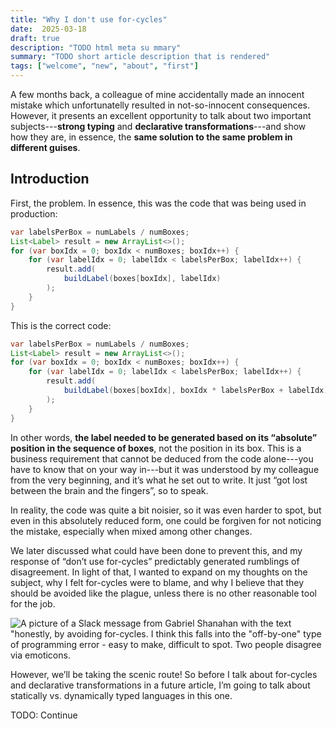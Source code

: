 ```yaml
---
title: "Why I don't use for-cycles"
date:  2025-03-18
draft: true
description: "TODO html meta su mmary"
summary: "TODO short article description that is rendered"
tags: ["welcome", "new", "about", "first"]
---
```


A few months back, a colleague of mine accidentally made an innocent mistake which unfortunatelly resulted in
not-so-innocent consequences. However, it presents an excellent opportunity to talk about two important
subjects---**strong typing** and **declarative transformations**---and show how they
are, in essence, the **same solution to the same problem in different guises**.

## Introduction

First, the problem. In essence, this was the code that was being used in production:

```java
var labelsPerBox = numLabels / numBoxes;
List<Label> result = new ArrayList<>();
for (var boxIdx = 0; boxIdx < numBoxes; boxIdx++) {
    for (var labelIdx = 0; labelIdx < labelsPerBox; labelIdx++) {
        result.add(
            buildLabel(boxes[boxIdx], labelIdx)
        );
    }
}
```

This is the correct code:

```java
var labelsPerBox = numLabels / numBoxes;
List<Label> result = new ArrayList<>();
for (var boxIdx = 0; boxIdx < numBoxes; boxIdx++) {
    for (var labelIdx = 0; labelIdx < labelsPerBox; labelIdx++) {
        result.add(
            buildLabel(boxes[boxIdx], boxIdx * labelsPerBox + labelIdx)
        );
    }
}
```

In other words, **the label needed to be generated based on its “absolute” position in the sequence of boxes**, not the
position in its box. This is a business requirement that cannot be deduced from the code alone---you have to know that
on your way in---but it was understood by my colleague from the very beginning, and it’s what he set out to write. It
just “got lost between the brain and the fingers”, so to speak.

In reality, the code was quite a bit noisier, so it was even harder to spot, but even in this absolutely reduced form,
one could be forgiven for not noticing the mistake, especially when mixed among other changes.

We later discussed what could have been done to prevent this, and my response of “don’t use for-cycles” predictably
generated rumblings of disagreement. In light of that, I wanted to expand on my thoughts on the subject, why I felt
for-cycles were to blame, and why I believe that they should be avoided like the plague, unless there is no other
reasonable tool for the job.

![A picture of a Slack message from Gabriel Shanahan with the text "honestly, by avoiding for-cycles. I think this falls
  into the "off-by-one" type of programming error - easy to make, difficult to spot. Two people disagree via
  emoticons.](rumblings.png)

However, we’ll be taking the scenic route! So before I talk about for-cycles and declarative transformations in a future
article, I’m going to talk about statically vs. dynamically typed languages in this one.

TODO: Continue
